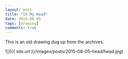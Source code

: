 ```yaml
---
layout: post
title: "In My Head"
date: 2015-08-05
tags: [drawing]
comments: true
---
```

This is an old drawing dug up from the archives.

![]({{ site.url }}/images/posts/2015-08-05-head/head.jpg)

